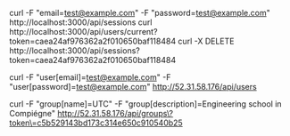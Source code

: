 curl -F "email=test@example.com" -F "password=test@example.com" http://localhost:3000/api/sessions
curl http://localhost:3000/api/users/current\?token\=caea24af976362a2f010650baf118484
curl -X DELETE http://localhost:3000/api/sessions?token\=caea24af976362a2f010650baf118484

curl -F "user[email]=test@example.com" -F "user[password]=test@example.com" http://52.31.58.176/api/users

curl -F "group[name]=UTC" -F "group[description]=Engineering school in Compiégne" http://52.31.58.176/api/groups\?token\=c5b529143bd173c314e650c910540b25
